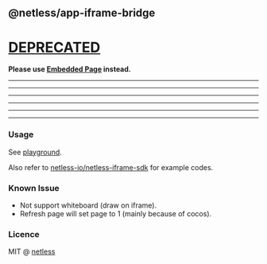 ## @netless/app-iframe-bridge

# [DEPRECATED](https://github.com/netless-io/netless-app/tree/master/packages/app-embedded-page)

**Please use [Embedded Page](https://github.com/netless-io/netless-app/tree/master/packages/app-embedded-page) instead.**

---

---

---

---

---

---

### Usage

See [playground](https://github.com/netless-io/netless-app/tree/master/packages/playground).

Also refer to [netless-io/netless-iframe-sdk](https://github.com/netless-io/netless-iframe-sdk) for example codes.

### Known Issue

- Not support whiteboard (draw on iframe).
- Refresh page will set page to 1 (mainly because of cocos).

### Licence

MIT @ [netless](https://github.com/netless-io)
